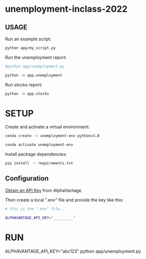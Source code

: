 # unemployment-inclass-2022


## USAGE

Run an example script:

```sh
python app/my_script.py
```

Run the unemployment report:

```sh
#python app/unemployment.py

python -m app.unemployment

```

Run stocks report:

```sh
python -m app.stocks
```

# SETUP

Create and activate a virtual environment:

```sh
conda create -n unemployment-env python=3.8

conda activate unemployment-env
```

Install package dependencies:

```sh
pip install -r requirements.txt
```

## Configuration

[Obtain an API Key](https://www.alphavantage.co/support/#api-key) from AlphaVantage.

Then create a local ".env" file and provide the key like this:

```sh
# this is the ".env" file...

ALPHAVANTAGE_API_KEY="_________"
```

# RUN

ALPHAVANTAGE_API_KEY="abc123" python app/unemployment.py